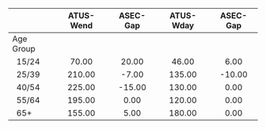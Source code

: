 
|                      |    ATUS-Wend |     ASEC-Gap |    ATUS-Wday |     ASEC-Gap |
| -------------------- | :----------: | :----------: | :----------: | :----------: |
| Age Group            |              |              |              |              |
| &nbsp;&nbsp;15/24    |        70.00 |        20.00 |        46.00 |         6.00 |
| &nbsp;&nbsp;25/39    |       210.00 |        -7.00 |       135.00 |       -10.00 |
| &nbsp;&nbsp;40/54    |       225.00 |       -15.00 |       130.00 |         0.00 |
| &nbsp;&nbsp;55/64    |       195.00 |         0.00 |       120.00 |         0.00 |
| &nbsp;&nbsp;65+      |       155.00 |         5.00 |       180.00 |         0.00 |

